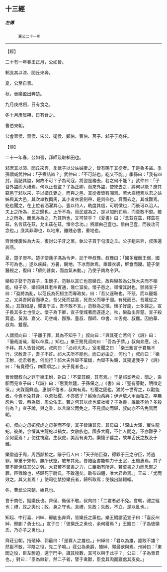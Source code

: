 

## 十三經

##### 左傳
　　　`襄公二十一年`

* * *

【經】

二十有一年春王正月，公如晉。

邾庶其以漆、閭丘來奔。

夏，公至自晉。

秋，晉欒盈出奔楚。

九月庚戌朔，日有食之。

冬十月庚辰朔，日有食之。

曹伯來朝。

公會晉侯、齊侯、宋公、衛侯、鄭伯、曹伯、莒子、邾子于商任。

【傳】

二十一年春，公如晉，拜師及取邾田也。

邾庶其以漆、閭丘來奔，季武子以公姑姊妻之，皆有賜于其從者。于是魯多盜。季孫謂臧武仲曰：「子盍詰盜？」武仲曰：「不可詰也，紇又不能。」季孫曰：「我有四封，而詰其盜，何故不可？子為司寇，將盜是務去，若之何不能？」武仲曰：「子召外盜而大禮焉，何以止吾盜？子為正卿，而來外盜，使紇去之，將何以能？庶其竊邑于邾以來，子以姬氏妻之，而與之邑，其從者皆有賜焉。若大盜禮焉以君之姑姊與其大邑，其次皁牧輿馬，其小者衣裳劍帶，是賞盜也。賞而去之，其或難焉。紇也聞之，在上位者洒濯其心，壹以待人，軌度其信，可明徵也，而後可以治人。夫上之所為，民之歸也。上所不為，而民或為之，是以加刑罰焉，而莫敢不懲。若上之所為，而民亦為之，乃其所也，又可禁乎？《夏書》曰：『念茲在茲，釋茲在茲，名言茲在茲，允出茲在茲，惟帝念功。』將謂由己壹也。信由己壹，而後功可念也。」庶其非卿也，以地來，雖賤必書，重地也。

齊侯使慶佐為大夫，復討公子牙之黨，執公子買于句瀆之丘。公子鉏來奔，叔孫還奔燕。

夏，楚子庚卒。楚子使薳子馮為令尹，訪于申叔豫。叔豫曰：「國多寵而王弱，國不可為也。」遂以疾辭。方暑，闕地，下冰而牀焉，重繭衣裘，鮮食而寢。楚子使醫視之，復曰：「瘠則甚矣，而血氣未動。」乃使子南為令尹。

欒桓子娶于范宣子，生懷子。范鞅以其亡也怨欒氏，故與欒盈為公族大夫而不相能。桓子卒，欒祁與其老州賓通，幾亡室矣。懷子患之。祁懼其討也，愬諸宣子曰：「盈將為亂，以范氏為死桓主而專政矣，曰：『吾父逐鞅也，不怒，而以寵報之，又與吾同官而專之。吾父死而益富，死吾父而專于國。有死而已，吾蔑從之矣。』其謀如是，懼害于主，吾不敢不言。」范鞅為之徵。懷子好施，士多歸之。宣子畏其多士也信之。懷子為下卿，宣子使城著而遂逐之。秋，欒盈出奔楚。宣子殺箕遺、黃淵、嘉父、司空靖、邴豫、董叔、邴師、申書、羊舌虎、叔羆。囚伯華、叔向、籍偃。

人謂叔向曰：「子離于罪，其為不知乎？」叔向曰：「與其死亡若何？《詩》曰：『優哉游哉，聊以卒歲。』知也。」樂王鮒見叔向曰：「吾為子請。」叔向弗應。出，不拜。其人皆咎叔向。叔向曰：「必祁大夫。」室老聞之曰：「樂王鮒言于君無不行，求赦吾子，吾子不許。祁大夫所不能也，而曰必由之，何也？」叔向曰：「樂王鮒，從君者也，何能行？祁大夫外舉不棄讎，內舉不失親，其獨遺我乎？《詩》曰：『有覺德行，四國順之。』夫子覺者也。」

晉侯問叔向之罪于樂王鮒，對曰：「不棄其親，其有焉。」于是祁奚老矣，聞之，乘馹而見宣子曰：「《詩》曰：『惠我無疆，子孫保之。』《書》曰：『聖有謩勳，明徵定保。』夫謀而鮮過，惠訓不倦者，叔向有焉，社稷之固也，猶將十世宥之，以勸能者。今壹不免其身，以棄社稷，不亦惑乎？鯀殛而禹興；伊尹放大甲而相之，卒無怨色；管、蔡為戮，周公佑王。若之何其以虎也棄社稷？子為善，誰敢不勉？多殺何為？」宣子說，與之乘，以言諸公而免之。不見叔向而歸，叔向亦不告免焉而朝。

初，叔向之母妬叔虎之母美而不使，其子皆諫其母。其母曰：「深山大澤，實生龍蛇。彼美，余懼其生龍蛇以禍女。女敝族也。國多大寵，不仁人間之，不亦難乎？余何愛焉！」使往視寢，生叔虎，美而有勇力。欒懷子嬖之，故羊舌氏之族及于難。

欒盈過于周，周西鄙掠之。辭于行人曰：「天子陪臣盈，得罪于王之守臣，將逃罪。罪重于郊甸，無所伏竄，敢布其死。昔陪臣書能輸力于王室，王施惠焉。其子黶不能保任其父之勞。大君若不棄書之力，亡臣猶有所逃。若棄書之力而思黶之罪，臣戮餘也，將歸死于尉氏，不敢還矣。敢布四體，唯大君命焉。」王曰：「尤而效之，其又甚焉！」使司徒禁掠欒氏者，歸所取焉；使候出諸轘轅。

冬，曹武公來朝，始見也。

會于商任，錮欒氏也。齊侯、衛侯不敬。叔向曰：「二君者必不免。會朝，禮之經也；禮，政之輿也；政，身之守也。怠禮，失政；失政，不立，是以亂也。」

知起、中行喜、州綽、邢蒯出奔齊，皆欒氏之黨也。樂王鮒謂范宣子曰：「盍反州綽、邢蒯？勇士也。」宣子曰：「彼欒氏之勇也，余何獲焉？」王鮒曰：「子為彼欒氏，乃亦子之勇也。」

齊莊公朝，指殖綽、郭最曰：「是寡人之雄也。」州綽曰：「君以為雄，誰敢不雄？然臣不敏，平陰之役，先二子鳴。」莊公為勇爵，殖綽、郭最欲與焉。州綽曰：「東閭之役，臣左驂迫，還于門中，識其枚數，其可以與于此乎？」公曰：「子為晉君也。」對曰：「臣為隸新，然二子者，譬于禽獸，臣食其肉而寢處其皮矣。」

* * *

